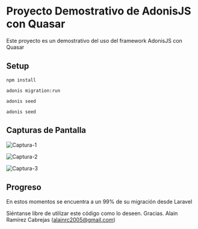 # Proyecto Demostrativo de AdonisJS con Quasar

Este proyecto es un demostrativo del uso del framework AdonisJS con Quasar

## Setup

`npm install`

`adonis migration:run`

`adonis seed`

`adonis seed`

## Capturas de Pantalla
![Captura-1](https://live.staticflickr.com/65535/50161673967_28016746cf_b.jpg) 

![Captura-2](https://live.staticflickr.com/65535/50160880273_17685b0509_b.jpg)

![Captura-3](https://live.staticflickr.com/65535/50160880258_77341cd3e7_b.jpg)

## Progreso
En estos momentos se encuentra a un 99% de su migración desde Laravel

Siéntanse libre de utilizar este código como lo deseen. Gracias.
Alain Ramírez Cabrejas (alainrc2005@gmail.com)